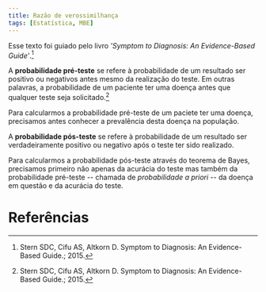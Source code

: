 ```yaml
---
title: Razão de verossimilhança
tags: [Estatística, MBE]
---
```


Esse texto foi guiado pelo livro *'Symptom to Diagnosis: An Evidence-Based Guide'*.[^Stern]

A **probabilidade pré-teste** se refere à probabilidade de um resultado ser positivo ou negativos antes mesmo da realização do teste. Em outras palavras, a probabilidade de um paciente ter uma doença antes que qualquer teste seja solicitado.[^Stern]

Para calcularmos a probabilidade pré-teste de um paciete ter uma doença, precisamos antes conhecer a prevalência desta doença na população.

A **probabilidade pós-teste** se refere à probabilidade de um resultado ser verdadeiramente positivo ou negativo após o teste ter sido realizado.

Para calcularmos a probabilidade pós-teste através do teorema de Bayes, precisamos primeiro não apenas da acurácia do teste mas também da probabilidade pré-teste -- chamada de *probabilidade a priori* -- da doença em questão e da acurácia do teste.


# Referências

[^Stern]: Stern SDC, Cifu AS, Altkorn D. Symptom to Diagnosis: An Evidence-Based Guide.; 2015.